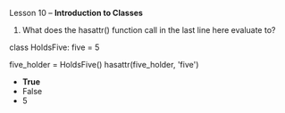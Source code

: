 Lesson 10 – **Introduction to Classes**

1.	What does the hasattr() function call in the last line here evaluate to?

class HoldsFive:
five = 5

five_holder = HoldsFive()
hasattr(five_holder, 'five')
-	**True**
-	False
-	5
